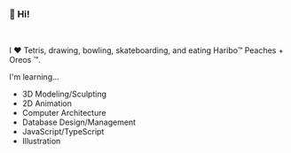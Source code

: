 ### **👋 Hi!**
<br>

I ❤️ Tetris, drawing, bowling, skateboarding, and eating Haribo™️ Peaches + Oreos :tm:. 

I'm learning...
- 3D Modeling/Sculpting
- 2D Animation
- Computer Architecture
- Database Design/Management
- JavaScript/TypeScript
- Illustration
